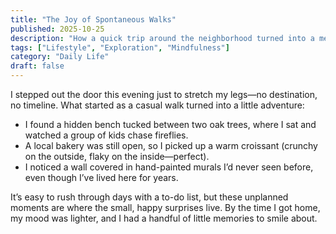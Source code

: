 ```yaml
---
title: "The Joy of Spontaneous Walks"
published: 2025-10-25
description: "How a quick trip around the neighborhood turned into a memorable adventure."
tags: ["Lifestyle", "Exploration", "Mindfulness"]
category: "Daily Life"
draft: false
---
```


I stepped out the door this evening just to stretch my legs—no destination, no timeline. What started as a casual walk turned into a little adventure:

- I found a hidden bench tucked between two oak trees, where I sat and watched a group of kids chase fireflies.
- A local bakery was still open, so I picked up a warm croissant (crunchy on the outside, flaky on the inside—perfect).
- I noticed a wall covered in hand-painted murals I’d never seen before, even though I’ve lived here for years.

It’s easy to rush through days with a to-do list, but these unplanned moments are where the small, happy surprises live. By the time I got home, my mood was lighter, and I had a handful of little memories to smile about.
